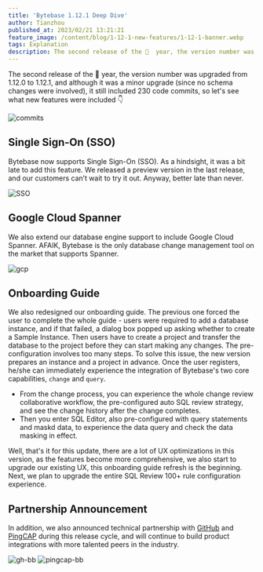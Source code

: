 ```yaml
---
title: 'Bytebase 1.12.1 Deep Dive'
author: Tianzhou
published_at: 2023/02/21 13:21:21
feature_image: /content/blog/1-12-1-new-features/1-12-1-banner.webp
tags: Explanation
description: The second release of the 🐰  year, the version number was upgraded from 1.12.0 to 1.12.1, and although it was a minor upgrade (since no schema changes were involved), it still included 230 code commits
---
```


The second release of the 🐰 year, the version number was upgraded from 1.12.0 to 1.12.1, and although it was a minor upgrade (since no schema changes were involved), it still included 230 code commits, so let's see what new features were included 👇

![commits](/content/blog/1-12-1-new-features/commits.webp)

## Single Sign-On (SSO)

Bytebase now supports Single Sign-On (SSO). As a hindsight, it was a bit late to add this feature. We released a preview version in the last release, and our customers can’t wait to try it out. Anyway, better late than never.

![SSO](/content/blog/1-12-1-new-features/SSO.webp)

## Google Cloud Spanner

We also extend our database engine support to include Google Cloud Spanner. AFAIK, Bytebase is the only database change management tool on the market that supports Spanner.

![gcp](/content/blog/1-12-1-new-features/gcp.webp)

## Onboarding Guide

We also redesigned our onboarding guide. The previous one forced the user to complete the whole guide - users were required to add a database instance, and if that failed, a dialog box popped up asking whether to create a Sample Instance. Then users have to create a project and transfer the database to the project before they can start making any changes. The pre-configuration involves too many steps. To solve this issue, the new version prepares an instance and a project in advance. Once the user registers, he/she can immediately experience the integration of Bytebase's two core capabilities, `change` and `query`.

- From the change process, you can experience the whole change review collaborative workflow, the pre-configured auto SQL review strategy, and see the change history after the change completes.
- Then you enter SQL Editor, also pre-configured with query statements and maskd data, to experience the data query and check the data masking in effect.

Well, that's it for this update, there are a lot of UX optimizations in this version, as the features become more comprehensive, we also start to upgrade our existing UX, this onboarding guide refresh is the beginning. Next, we plan to upgrade the entire SQL Review 100+ rule configuration experience.

## Partnership Announcement

In addition, we also announced technical partnership with [GitHub](/blog/bytebase-github-technology-partner) and [PingCAP](/blog/streamline-database-change-management-for-tidb-cloud-with-bytebase) during this release cycle, and will continue to build product integrations with more talented peers in the industry.

![gh-bb](/content/blog/1-12-1-new-features/gh-bb.webp)
![pingcap-bb](/content/blog/1-12-1-new-features/pingcap-bb.webp)
